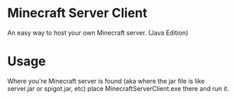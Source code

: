 # Minecraft Server Client
 An easy way to host your own Minecraft server. (Java Edition)


# Usage

Where you're Minecraft server is found (aka where the jar file is like server.jar or spigot.jar, etc) place MinecraftServerClient.exe there and run it.
